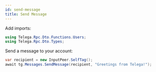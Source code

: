 ```yaml
---
id: send-message
title: Send Message
---
```


Add imports:

```csharp
using Telega.Rpc.Dto.Functions.Users;
using Telega.Rpc.Dto.Types;
```

Send a message to your account:

```csharp
var recipient = new InputPeer.SelfTag();
await tg.Messages.SendMessage(recipient, "Greetings from Telega!");
```
